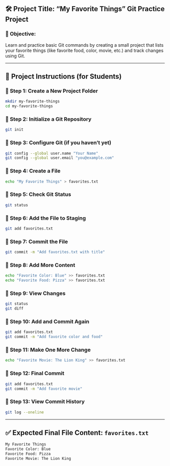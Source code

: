 ## 🛠️ **Project Title: “My Favorite Things” Git Practice Project**

### 🎯 Objective:

Learn and practice basic Git commands by creating a small project that lists your favorite things (like favorite food, color, movie, etc.) and track changes using Git.

---

## 📄 Project Instructions (for Students)

### 🔹 Step 1: Create a New Project Folder

```bash
mkdir my-favorite-things
cd my-favorite-things
```

### 🔹 Step 2: Initialize a Git Repository

```bash
git init
```

### 🔹 Step 3: Configure Git (if you haven’t yet)

```bash
git config --global user.name "Your Name"
git config --global user.email "you@example.com"
```

### 🔹 Step 4: Create a File

```bash
echo "My Favorite Things" > favorites.txt
```

### 🔹 Step 5: Check Git Status

```bash
git status
```

### 🔹 Step 6: Add the File to Staging

```bash
git add favorites.txt
```

### 🔹 Step 7: Commit the File

```bash
git commit -m "Add favorites.txt with title"
```

### 🔹 Step 8: Add More Content

```bash
echo "Favorite Color: Blue" >> favorites.txt
echo "Favorite Food: Pizza" >> favorites.txt
```

### 🔹 Step 9: View Changes

```bash
git status
git diff
```

### 🔹 Step 10: Add and Commit Again

```bash
git add favorites.txt
git commit -m "Add favorite color and food"
```

### 🔹 Step 11: Make One More Change

```bash
echo "Favorite Movie: The Lion King" >> favorites.txt
```

### 🔹 Step 12: Final Commit

```bash
git add favorites.txt
git commit -m "Add favorite movie"
```

### 🔹 Step 13: View Commit History

```bash
git log --oneline
```

---

## ✅ **Expected Final File Content: `favorites.txt`**

```txt
My Favorite Things
Favorite Color: Blue
Favorite Food: Pizza
Favorite Movie: The Lion King
```